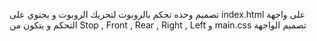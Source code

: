 تصميم وحده تحكم بالروبوت لتحريك الروبوت  و يحتوي على index.html على واجهة التحكم و يتكون من Stop , Front , Rear , Right , Left و main.css تصميم الواجهة  
